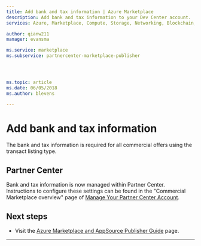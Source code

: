 ```yaml
---
title: Add bank and tax information | Azure Marketplace
description: Add bank and tax information to your Dev Center account.  
services: Azure, Marketplace, Compute, Storage, Networking, Blockchain, Security

author: qianw211
manager: evansma

ms.service: marketplace
ms.subservice: partnercenter-marketplace-publisher




ms.topic: article
ms.date: 06/05/2018
ms.author: blevens

---
```


# Add bank and tax information  

The bank and tax information is required for all commercial offers using the transact listing type.  

## Partner Center

Bank and tax information is now managed within Partner Center. Instructions to configure these settings can be found in the "Commercial Marketplace overview" page of [Manage Your Partner Center Account](https://docs.microsoft.com/azure/marketplace/partner-center-portal/manage-account#payout-account).


## Next steps
*   Visit the [Azure Marketplace and AppSource Publisher Guide](./marketplace-publishers-guide.md) page.  
 
---
